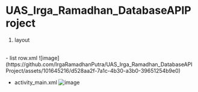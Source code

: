 # UAS_Irga_Ramadhan_DatabaseAPIProject

1. layout
<br>
   - list row.xml
     ![image](https://github.com/IrgaRamadhanPutra/UAS_Irga_Ramadhan_DatabaseAPIProject/assets/101645216/d528aa2f-7a1c-4b30-a3b0-39651254b9e0)

   - activity_main.xml
     ![image](https://github.com/IrgaRamadhanPutra/UAS_Irga_Ramadhan_DatabaseAPIProject/assets/101645216/9386c2bf-70ae-4e88-a78f-9c58384ef187)

     

  
